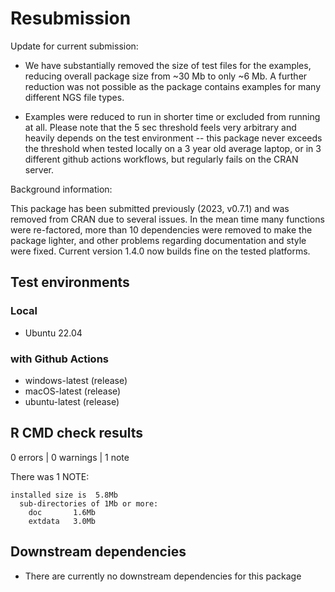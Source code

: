 # Resubmission

Update for current submission: 

- We have substantially removed the size of test files for the examples,
reducing overall package size from ~30 Mb to only ~6 Mb. A further reduction
was not possible as the package contains examples for many different NGS file
types.

- Examples were reduced to run in shorter time or excluded from running at all.
Please note that the 5 sec threshold feels very arbitrary and heavily depends
on the test environment -- this package never exceeds the threshold when
tested locally on a 3 year old average laptop, or in 3 different github actions 
workflows, but regularly fails on the CRAN server.

Background information:

This package has been submitted previously (2023, v0.7.1) and was removed from
CRAN due to several issues. In the mean time many functions were re-factored,
more than 10 dependencies were removed to make the package lighter, and other
problems regarding documentation and style were fixed. Current version 1.4.0
now builds fine on the tested platforms.

## Test environments

### Local

- Ubuntu 22.04

### with Github Actions

- windows-latest (release)
- macOS-latest (release)
- ubuntu-latest (release)

## R CMD check results

0 errors | 0 warnings | 1 note

There was 1 NOTE:

```
installed size is  5.8Mb
  sub-directories of 1Mb or more:
    doc       1.6Mb
    extdata   3.0Mb
```

## Downstream dependencies

- There are currently no downstream dependencies for this package
